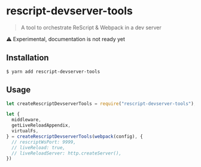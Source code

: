 # rescript-devserver-tools

> A tool to orchestrate ReScript & Webpack in a dev server

⚠️ Experimental, documentation is not ready yet

## Installation

```console
$ yarn add rescript-devserver-tools
```

## Usage

```js
let createRescriptDevserverTools = require("rescript-devserver-tools");

let {
  middleware,
  getLiveReloadAppendix,
  virtualFs,
} = createRescriptDevserverTools(webpack(config), {
  // rescriptWsPort: 9999,
  // liveReload: true,
  // liveReloadServer: http.createServer(),
})
```